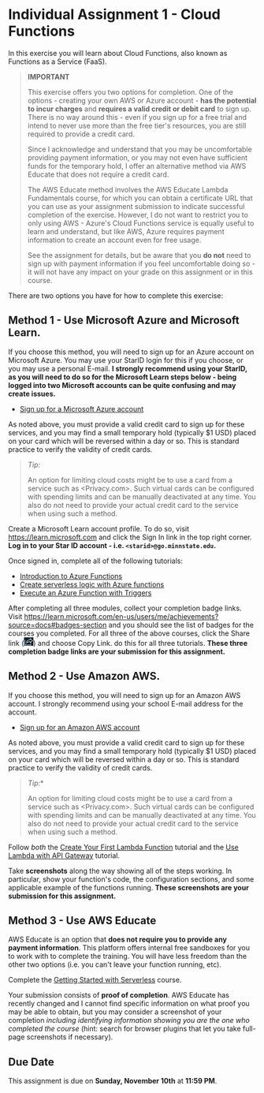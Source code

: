 # Individual Assignment 1 - Cloud Functions

In this exercise you will learn about Cloud Functions, also known as Functions as a Service (FaaS).

> **IMPORTANT**
>
> This exercise offers you two options for completion. One of the options - creating your own AWS or Azure account - **has the potential to incur charges** and **requires a valid credit or debit card** to sign up. There is no way around this - even if you sign up for a free trial and intend to never use more than the free tier's resources, you are still required to provide a credit card.
>
> Since I acknowledge and understand that you may be uncomfortable providing payment information, or you may not even have sufficient funds for the temporary hold, I offer an alternative method via AWS Educate that does not require a credit card. 
>
> The AWS Educate method involves the AWS Educate Lambda Fundamentals course, for which you can obtain a certificate URL that you can use as your assignment submission to indicate successful completion of the exercise. However, I do not want to restrict you to only using AWS - Azure's Cloud Functions service is equally useful to learn and understand, but like AWS, Azure requires payment information to create an account even for free usage.
>
> See the assignment for details, but be aware that you **do not** need to sign up with payment information if you feel uncomfortable doing so - it will not have any impact on your grade on this assignment or in this course.

There are two options you have for how to complete this exercise:

## Method 1 - Use Microsoft Azure and Microsoft Learn.

If you choose this method, you will need to sign up for an Azure account on Microsoft Azure. You may use your StarID login for this if you choose, or you may use a personal E-mail. **I strongly recommend using your StarID, as you will need to do so for the Microsoft Learn steps below - being logged into two Microsoft accounts can be quite confusing and may create issues.**

* [Sign up for a Microsoft Azure account](https://azure.microsoft.com/en-us/pricing/purchase-options/azure-account)

As noted above, you must provide a valid credit card to sign up for these services, and you may find a small temporary hold (typically $1 USD) placed on your card which will be reversed within a day or so. This is standard practice to verify the validity of credit cards. 

> *Tip:*
>
> An option for limiting cloud costs might be to use a card from a service such as <Privacy.com>. Such virtual cards can be configured with spending limits and can be manually deactivated at any time. You also do not need to provide your actual credit card to the service when using such a method.

Create a Microsoft Learn account profile. To do so, visit <https://learn.microsoft.com> and click the Sign In link in the top right corner. **Log in to your Star ID account - i.e. `<starid>@go.minnstate.edu`.**

Once signed in, complete all of the following tutorials:

* [Introduction to Azure Functions](https://learn.microsoft.com/en-us/training/modules/intro-azure-functions/)
* [Create serverless logic with Azure functions](https://learn.microsoft.com/en-us/training/modules/create-serverless-logic-with-azure-functions/)
* [Execute an Azure Function with Triggers](https://learn.microsoft.com/en-us/training/modules/execute-azure-function-with-triggers/)

After completing all three modules, collect your completion badge links. Visit <https://learn.microsoft.com/en-us/users/me/achievements?source=docs#badges-section> and you should see the list of badges for the courses you completed. For all three of the above courses, click the Share link (![Share link icon](assets/mslearn_sharelink.png)) and choose Copy Link. do this for all three tutorials. **These three completion badge links are your submission for this assignment.**

## Method 2 - Use Amazon AWS.

If you choose this method, you will need to sign up for an Amazon AWS account. I strongly recommend using your school E-mail address for the account.

* [Sign up for an Amazon AWS account](https://signin.aws.amazon.com/signup?request_type=register)

As noted above, you must provide a valid credit card to sign up for these services, and you may find a small temporary hold (typically $1 USD) placed on your card which will be reversed within a day or so. This is standard practice to verify the validity of credit cards. 

> *Tip:**
>
> An option for limiting cloud costs might be to use a card from a service such as <Privacy.com>. Such virtual cards can be configured with spending limits and can be manually deactivated at any time. You also do not need to provide your actual credit card to the service when using such a method.

Follow *both* the [Create Your First Lambda Function](https://docs.aws.amazon.com/lambda/latest/dg/getting-started.html) tutorial and the [Use Lambda with API Gateway](https://docs.aws.amazon.com/lambda/latest/dg/services-apigateway-tutorial.html) tutorial. 

Take **screenshots** along the way showing all of the steps working. In particular, show your function's code, the configuration sections, and some applicable example of the functions running. **These screenshots are your submission for this assignment.**

## Method 3 - Use AWS Educate

AWS Educate is an option that **does not require you to provide any payment information**. This platform offers internal free sandboxes for you to work with to complete the training. You will have less freedom than the other two options (i.e. you can't leave your function running, etc).

Complete the [Getting Started with Serverless](https://awseducate.instructure.com/courses/905) course.

Your submission consists of **proof of completion**. AWS Educate has recently changed and I cannot find specific information on what proof you may be able to obtain, but you may consider a screenshot of your completion *including identifying information showing you are the one who completed the course* (hint: search for browser plugins that let you take full-page screenshots if necessary).

## Due Date

This assignment is due on **Sunday, November 10th** at **11:59 PM**.
